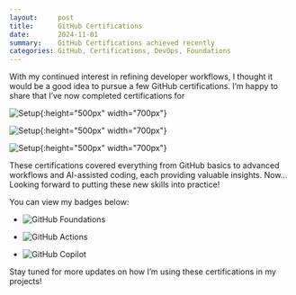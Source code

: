 ```yaml
---
layout:     post
title:      GitHub Certifications
date:       2024-11-01
summary:    GitHub Certifications achieved recently
categories: GitHub, Certifications, DevOps, Foundations
---
```



With my continued interest in refining developer workflows, I thought it would be a good idea to pursue a few GitHub certifications. I’m happy to share that I’ve now completed certifications for 

![Setup]({{site.url}}/images/foundations.png){:height="500px" width="700px"}

![Setup]({{site.url}}/images/actions.png){:height="500px" width="700px"}

![Setup]({{site.url}}/images/copilot.png){:height="500px" width="700px"}

These certifications covered everything from GitHub basics to advanced workflows and AI-assisted coding, each providing valuable insights. Now... Looking forward to putting these new skills into practice!

You can view my badges below:

-  ![GitHub Foundations](https://www.credly.com/badges/01babbb5-5733-4b4d-bb83-528a1e68fd58)
  
-  ![GitHub Actions](https://www.credly.com/badges/8974ef3b-3488-46cf-bbb9-16d7ec0d7e38)
  
-  ![GitHub Copilot](https://www.credly.com/badges/b7c49f04-27b8-44e9-b623-c388e7afd91f)
  
Stay tuned for more updates on how I’m using these certifications in my projects! 
